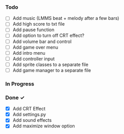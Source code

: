 ### Todo
- [ ] Add music (LMMS beat + melody after a few bars)
- [ ] Add high score to txt file
- [ ] Add pause function
- [ ] Add option to turn off CRT effect?
- [ ] Add volume bar and control
- [ ] Add game over menu
- [ ] Add intro menu
- [ ] Add controller input
- [ ] Add sprite classes to a separate file
- [ ] Add game manager to a separate file

### In Progress

### Done ✓
- [X] Add CRT Effect
- [X] Add settings.py
- [X] Add sound effects
- [X] Add maximize window option